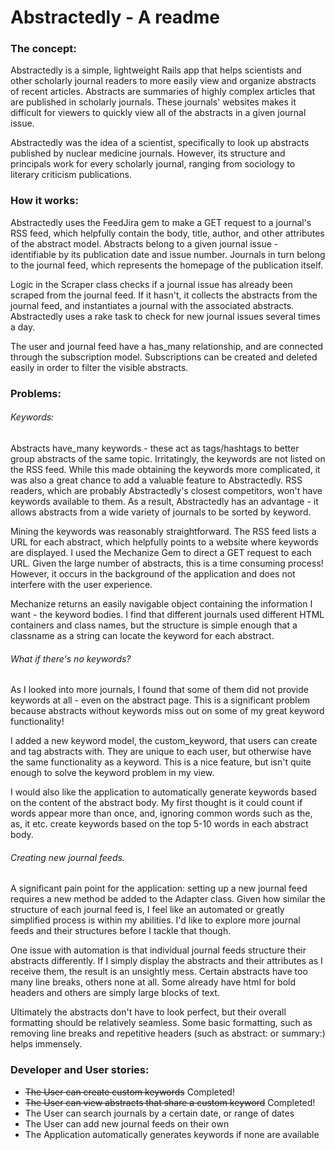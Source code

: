 # Abstractedly - A readme

### The concept:

Abstractedly is a simple, lightweight Rails app that helps scientists and other scholarly journal readers to more easily view and organize abstracts of recent articles. Abstracts are summaries of highly complex articles that are published in scholarly journals. These journals' websites makes it difficult for viewers to quickly view all of the abstracts in a given journal issue.

Abstractedly was the idea of a scientist, specifically to look up abstracts published by nuclear medicine journals. However, its structure and principals work for every scholarly journal, ranging from sociology to literary criticism publications.

### How it works:

Abstractedly uses the FeedJira gem to make a GET request to a journal's RSS feed, which helpfully contain the body, title, author, and other attributes of the abstract model. Abstracts belong to a given journal issue - identifiable by its publication date and issue number. Journals in turn belong to the journal feed, which represents the homepage of the publication itself.

Logic in the Scraper class checks if a journal issue has already been scraped from the journal feed. If it hasn't, it collects the abstracts from the journal feed, and instantiates a journal with the associated abstracts. Abstractedly uses a rake task to check for new journal issues several times a day.

The user and journal feed have a has_many relationship, and are connected through the subscription model. Subscriptions can be created and deleted easily in order to filter the visible abstracts.

### Problems:

###### Keywords:

Abstracts have_many keywords - these act as tags/hashtags to better group abstracts of the same topic. Irritatingly, the keywords are not listed on the RSS feed. While this made obtaining the keywords more complicated, it was also a great chance to add a valuable feature to Abstractedly. RSS readers, which are probably Abstractedly's closest competitors, won't have keywords available to them. As a result, Abstractedly has an advantage - it allows abstracts from a wide variety of journals to be sorted by keyword.

Mining the keywords was reasonably straightforward. The RSS feed lists a URL for each abstract, which helpfully points to a website where keywords are displayed. I used the Mechanize Gem to direct a GET request to each URL. Given the large number of abstracts, this is a time consuming process! However, it occurs in the background of the application and does not interfere with the user experience.

 Mechanize returns an easily navigable object containing the information I want - the keyword bodies. I find that different journals used different HTML containers and class names, but the structure is simple enough that a classname as a string can locate the keyword for each abstract.

###### What if there's no keywords?

As I looked into more journals, I found that some of them did not provide keywords at all - even on the abstract page. This is a significant problem because abstracts without keywords miss out on some of my great keyword functionality!

I added a new keyword model, the custom_keyword, that users can create and tag abstracts with. They are unique to each user, but otherwise have the same functionality as a keyword. This is a nice feature, but isn't quite enough to solve the keyword problem in my view.

I would also like the application to automatically generate keywords based on the content of the abstract body. My first thought is it could count if words appear more than once, and, ignoring common words such as the, as, it etc. create keywords based on the top 5-10 words in each abstract body.

###### Creating new journal feeds.

A significant pain point for the application: setting up a new journal feed requires a new method be added to the Adapter class. Given how similar the structure of each journal feed is, I feel like an automated or greatly simplified process is within my abilities. I'd like to explore more journal feeds and their structures before I tackle that though.

One issue with automation is that individual journal feeds structure their abstracts differently. If I simply display the abstracts and their attributes as I receive them, the result is an unsightly mess. Certain abstracts have too many line breaks, others none at all. Some already have html for bold headers and others are simply large blocks of text.

Ultimately the abstracts don't have to look perfect, but their overall formatting should be relatively seamless. Some basic formatting, such as removing line breaks and repetitive headers (such as abstract: or summary:) helps immensely.


### Developer and User stories:
- ~~The User can create custom keywords~~ Completed!
- ~~The User can view abstracts that share a custom keyword~~ Completed!
- The User can search journals by a certain date, or range of dates
- The User can add new journal feeds on their own
- The Application automatically generates keywords if none are available
